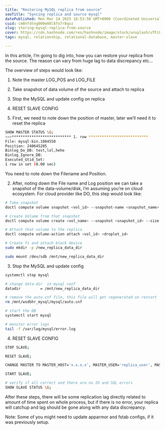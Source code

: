```yaml
---
title: "Restoring MySQL replica from source"
seoTitle: "Syncing replica and source mysql"
datePublished: Mon Mar 24 2025 18:53:50 GMT+0000 (Coordinated Universal Time)
cuid: cm8nfdtng000e08l8fo7r8qvz
slug: storing-mysql-replica-from-source
cover: https://cdn.hashnode.com/res/hashnode/image/stock/unsplash/uTFiFYeQhlI/upload/1ead4694e4ac8282eff0627d40d391c8.jpeg
tags: mysql, relationship, relational-database, master-slave

---
```


In this article, I’m going to dig into, how you can restore your replica from the source. The reason can vary from huge lag to data discrepancy etc…

The overview of steps would look like:

1. Note the master LOG\_POS and LOG\_FILE
    
2. Take snapshot of data volume of the source and attach to replica
    
3. Stop the MySQL and update config on replica
    
4. RESET SLAVE CONFIG
    

1. First, we need to note down the position of master, later we’ll need it to reset the replica  
    

```bash
SHOW MASTER STATUS \G;
>>>*************************** 1. row ***************************
File: mysql-bin.1084550
Position: 240645285
Binlog_Do_DB: test,lol,hehe
Binlog_Ignore_DB:
Executed_Gtid_Set:
1 row in set (0.00 sec)
```

You need to note down the Filename and Position.

2. After, noting down the File name and Log position we can take a snapshot of the data-volume/disk, I’m assuming you’re on cloud ecosystem. For cloud provider like DO, this step would look like:
    

```bash
# Take snapshot
doctl compute volume snapshot <vol_id> --snapshot-name <snapshot_name>

# Create Volume from that snapshot
doctl compute volume create <vol_name> --snapshot <snapshot_id> --size <size in Tb>

# Attach that volume to the replica
doctl compute volume-action attach <vol_id> <droplet_id>

# Create fs and attach block device
sudo mkdir -p /new_replica_data_dir

sudo mount /dev/sdb /mnt/new_replica_data_dir
```

3. Stop the MySQL and update config
    

```bash
systemctl stop mysql

# change data-dir  in mysql conf
datadir         = /mnt/new_replica_data_dir

# remove the auto.cnf file, this file will get regenerated on restart
rm /mnt/wsdbhr_mysql/mysql/auto.cnf

# start the DB
systemctl start mysql

# monitor error logs
tail -f /var/log/mysql/error.log
```

4. RESET SLAVE CONFIG
    

```bash
STOP SLAVE;

RESET SLAVE;

CHANGE MASTER TO MASTER_HOST='x.x.x.x', MASTER_USER='replica_user', MASTER_PASSWORD='...', MASTER_LOG_FILE='mysql-bin.1084550', MASTER_LOG_POS=240645285;

START SLAVE;

# verify if all correct and there are no IO and SQL errors
SHOW SLAVE STATUS \G;
```

After these steps, there will be some replication lag directly related to amount of time spent on whole process, but if there is no error, your replica will catchup and lag should be gone along with any data discrepancy.

Note: Some of you might need to update apparmor and fstab configs, if it was previously setup.
